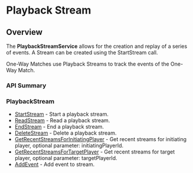 # Playback Stream
## Overview



The **PlaybackStreamService** allows for the creation and replay of a series of events. A Stream can be created using the StartStream call. 

One-Way Matches use Playback Streams to track the events of the One-Way Match.

### API Summary

### PlaybackStream
* [StartStream](/api/capi/playbackstream/startstream) - Start a playback stream.
* [ReadStream](/api/capi/playbackstream/readstream) - Read a playback stream.
* [EndStream](/api/capi/playbackstream/endstream) - End a playback stream.
* [DeleteStream](/api/capi/playbackstream/deletestream) - Delete a playback stream.
* [GetRecentStreamsForInitiatingPlayer](/api/capi/playbackstream/getrecentstreamsforinitiatingplayer) - Get recent streams for initiating player, optional parameter: initiatingPlayerId.
* [GetRecentStreamsForTargetPlayer](/api/capi/playbackstream/getrecentstreamsfortargetplayer) - Get recent streams for target player, optional parameter: targetPlayerId.
* [AddEvent](/api/capi/playbackstream/addevent) - Add event to stream.


<DocCardList />